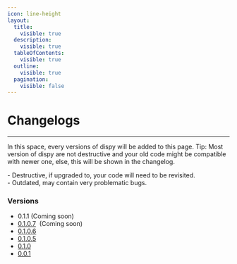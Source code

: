 ```yaml
---
icon: line-height
layout:
  title:
    visible: true
  description:
    visible: true
  tableOfContents:
    visible: true
  outline:
    visible: true
  pagination:
    visible: false
---
```


# Changelogs

***

In this space, every versions of dispy will be added to this page. Tip: Most version of dispy are not destructive and your old code might be compatible with newer one, else, this will be shown in the changelog.

<picture><source srcset="broken-reference" media="(prefers-color-scheme: dark)"><img src="broken-reference" alt=""></picture>- Destructive, if upgraded to, your code will need to be revisited.\
<picture><source srcset="broken-reference" media="(prefers-color-scheme: dark)"><img src="broken-reference" alt=""></picture>- Outdated, may contain very problematic bugs.

### Versions

* 0.1.1 (Coming soon)
* [0.1.0.7](0.1.0.7.md) <picture><source srcset="broken-reference" media="(prefers-color-scheme: dark)"><img src="broken-reference" alt=""></picture> (Coming soon)
* [0.1.0.6](0.1.0.6.md)
* [0.1.0.5](0.1.0.5.md) <picture><source srcset="broken-reference" media="(prefers-color-scheme: dark)"><img src="broken-reference" alt=""></picture>
* [0.1.0](0.1.0.md) <picture><source srcset="broken-reference" media="(prefers-color-scheme: dark)"><img src="broken-reference" alt=""></picture>
* [0.0.1](0.0.1.md) <picture><source srcset="broken-reference" media="(prefers-color-scheme: dark)"><img src="broken-reference" alt=""></picture>
